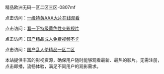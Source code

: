 精品欧洲无码一区二区三区-0807mf

点击访问：<a href="https://heiliaowzu4ur.pages.dev">一级特黄AAA大片在线观看</a>

点击访问：<a href="https://heiliaozj3tjd.pages.dev">看一下特级黄色性交影视片</a>

点击访问：<a href="https://heiliaoe8ajia.pages.dev">国产精品成人免费视频不卡</a>

点击访问：<a href="https://heiliaoxqkkct.pages.dev">国产乱人伦精品一区二区</a>

本站提供丰富的影视资源，确保用户随时能够观看最新、最热的影片。无需注册，点击即播，流畅体验，满足不同用户的观影需求。

<span style="display:none;">[Canonical link](https://github.com/ww20250708/ww08 ）</span>
